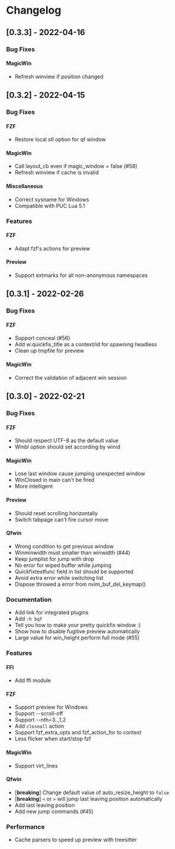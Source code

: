 # Changelog

## [0.3.3] - 2022-04-16

### Bug Fixes

#### MagicWin

- Refresh winview if position changed

## [0.3.2] - 2022-04-15

### Bug Fixes

#### FZF

- Restore local stl option for qf window

#### MagicWin

- Call layout_cb even if magic_window = false (#58)
- Refresh winview if cache is invalid

#### Miscellaneous

- Correct sysname for Windows
- Compatible with PUC Lua 5.1

### Features

#### FZF

- Adapt fzf's actions for preview

#### Preview

- Support extmarks for all non-anonymous namespaces

## [0.3.1] - 2022-02-26

### Bug Fixes

#### FZF

- Support conceal (#56)
- Add w:quickfix_title as a context/id for spawning headless
- Clean up tmpfile for preview

#### MagicWin

- Correct the validation of adjacent win session

## [0.3.0] - 2022-02-21

### Bug Fixes

#### FZF

- Should respect UTF-8 as the default value
- Winbl option should set according by winid

#### MagicWin

- Lose last window cause jumping unexpected window
- WinClosed in main can't be fired
- More intelligent

#### Preview

- Should reset scrolling horizontally
- Switch tabpage can't fire cursor move

#### Qfwin

- Wrong condition to get previous window
- Winminwidth must smaller than winwidth (#44)
- Keep jumplist for jump with drop
- No error for wiped buffer while jumping
- Quickfixtextfunc field in list should be supported
- Avoid extra error while switching list
- Dispose throwed a error from nvim_buf_del_keymap()

### Documentation

- Add link for integrated plugins
- Add `:h bqf`
- Tell you how to make your pretty quickfix window :)
- Show how to disable fugitive preview automatically
- Large value for win_height perform full mode (#55)

### Features

#### FFI

- Add ffi module

#### FZF

- Support preview for Windows
- Support --scroll-off
- Support --nth=3..,1,2
- Add `closeall` action
- Support fzf_extra_opts and fzf_action_for to context
- Less flicker when start/stop fzf

#### MagicWin

- Support virt_lines

#### Qfwin

- [**breaking**] Change default value of auto_resize_height to `false`
- [**breaking**] `<` or `>` will jump last leaving position automatically
- Add last leaving position
- Add new jump commands (#45)

### Performance

- Cache parsers to speed up preview with treesitter
